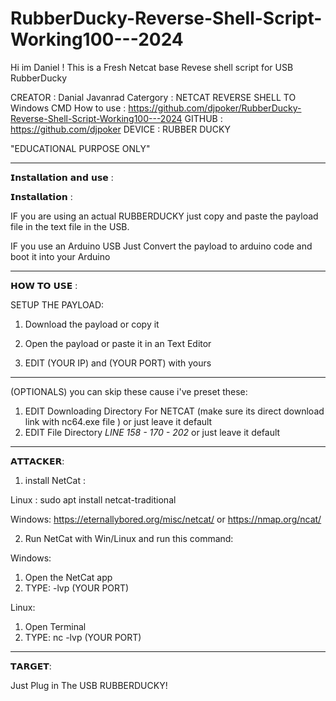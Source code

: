 # RubberDucky-Reverse-Shell-Script-Working100---2024


Hi im Daniel !
This is a Fresh Netcat base Revese shell script for USB RubberDucky


CREATOR : Danial Javanrad 
Catergory : NETCAT REVERSE SHELL TO Windows CMD
How to use : https://github.com/djpoker/RubberDucky-Reverse-Shell-Script-Working100---2024
GITHUB : https://github.com/djpoker
DEVICE : RUBBER DUCKY

"EDUCATIONAL PURPOSE ONLY"

___________________________________

𝗜𝗻𝘀𝘁𝗮𝗹𝗹𝗮𝘁𝗶𝗼𝗻 𝗮𝗻𝗱 𝘂𝘀𝗲 :

𝗜𝗻𝘀𝘁𝗮𝗹𝗹𝗮𝘁𝗶𝗼𝗻 :

IF you are using an actual RUBBERDUCKY just copy and paste the payload file in the text file in the USB.

IF you use an Arduino USB Just Convert the payload to arduino code and boot it into your Arduino

___________________________________

𝗛𝗢𝗪 𝗧𝗢 𝗨𝗦𝗘 :

SETUP THE PAYLOAD:

1. Download the payload or copy it

2. Open the payload or paste it in an Text Editor

3. EDIT (YOUR IP) and (YOUR PORT) with yours

___________________________________

(OPTIONALS) you can skip these cause i've preset these:

1. EDIT Downloading Directory For NETCAT (make sure its direct download link with nc64.exe file ) or just leave it default
2. EDIT File Directory *LINE 158 - 170 - 202* or just leave it default

___________________________________

𝗔𝗧𝗧𝗔𝗖𝗞𝗘𝗥:

1. install NetCat :

Linux : sudo apt install netcat-traditional

Windows: 
https://eternallybored.org/misc/netcat/
or
https://nmap.org/ncat/

2. Run NetCat with Win/Linux and run this command:

Windows: 
1. Open the NetCat app
2. TYPE:     -lvp (YOUR PORT)

Linux: 
1. Open Terminal
2. TYPE:      nc -lvp (YOUR PORT)


___________________________________

𝗧𝗔𝗥𝗚𝗘𝗧:

Just Plug in The USB RUBBERDUCKY!


